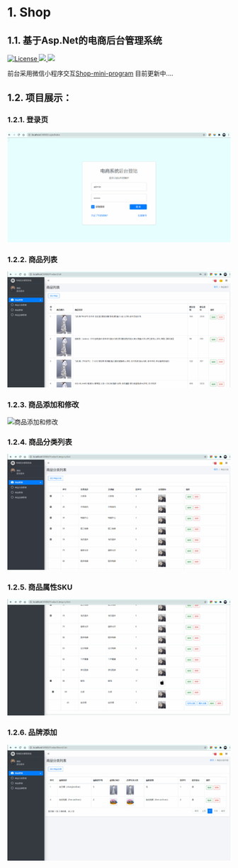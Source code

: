 # 1. Shop
## 1.1. 基于Asp.Net的电商后台管理系统
<p align="left">
  <a href="http://www.apache.org/licenses/LICENSE-2.0">
    <img src="https://img.shields.io/hexpm/l/plug.svg" alt="License" />
  </a>
  <a href="http://hklvia.top">
    <img src="https://img.shields.io/badge/bolg-%E9%9D%92%E8%8F%9C%E5%92%8C%E8%82%89%E7%89%87-blue" />
  </a>
   <a href="https://github.com/hklvia">
    <img src="https://img.shields.io/badge/Author-hklvia-orange" />
  </a>
</P>

前台采用微信小程序交互[Shop-mini-program](https://github.com/hklvia/Shop-mini-program)
目前更新中....
## 1.2. 项目展示：
### 1.2.1. 登录页
![登录页](_v_images/20200827001129423_28417.gif)
### 1.2.2. 商品列表
![商品列表](_v_images/20200827001235766_1825.gif)
### 1.2.3. 商品添加和修改
![商品添加和修改](_v_images/20200827001317949_31671.gif)
### 1.2.4. 商品分类列表
![商品分类列表](_v_images/20200827001402301_12498.gif)
### 1.2.5. 商品属性SKU
![商品属性SKU](_v_images/20200827001430108_20892.gif)
### 1.2.6. 品牌添加
![品牌添加](_v_images/20200827001454348_24309.gif)

